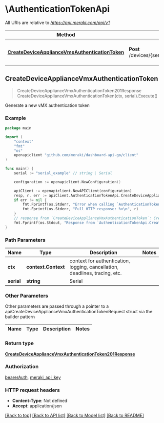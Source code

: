 # \AuthenticationTokenApi

All URIs are relative to *https://api.meraki.com/api/v1*

Method | HTTP request | Description
------------- | ------------- | -------------
[**CreateDeviceApplianceVmxAuthenticationToken**](AuthenticationTokenApi.md#CreateDeviceApplianceVmxAuthenticationToken) | **Post** /devices/{serial}/appliance/vmx/authenticationToken | Generate a new vMX authentication token



## CreateDeviceApplianceVmxAuthenticationToken

> CreateDeviceApplianceVmxAuthenticationToken201Response CreateDeviceApplianceVmxAuthenticationToken(ctx, serial).Execute()

Generate a new vMX authentication token



### Example

```go
package main

import (
    "context"
    "fmt"
    "os"
    openapiclient "github.com/meraki/dashboard-api-go/client"
)

func main() {
    serial := "serial_example" // string | Serial

    configuration := openapiclient.NewConfiguration()

    apiClient := openapiclient.NewAPIClient(configuration)
    resp, r, err := apiClient.AuthenticationTokenApi.CreateDeviceApplianceVmxAuthenticationToken(context.Background(), serial).Execute()
    if err != nil {
        fmt.Fprintf(os.Stderr, "Error when calling `AuthenticationTokenApi.CreateDeviceApplianceVmxAuthenticationToken``: %v\n", err)
        fmt.Fprintf(os.Stderr, "Full HTTP response: %v\n", r)
    }
    // response from `CreateDeviceApplianceVmxAuthenticationToken`: CreateDeviceApplianceVmxAuthenticationToken201Response
    fmt.Fprintf(os.Stdout, "Response from `AuthenticationTokenApi.CreateDeviceApplianceVmxAuthenticationToken`: %v\n", resp)
}
```

### Path Parameters


Name | Type | Description  | Notes
------------- | ------------- | ------------- | -------------
**ctx** | **context.Context** | context for authentication, logging, cancellation, deadlines, tracing, etc.
**serial** | **string** | Serial | 

### Other Parameters

Other parameters are passed through a pointer to a apiCreateDeviceApplianceVmxAuthenticationTokenRequest struct via the builder pattern


Name | Type | Description  | Notes
------------- | ------------- | ------------- | -------------


### Return type

[**CreateDeviceApplianceVmxAuthenticationToken201Response**](CreateDeviceApplianceVmxAuthenticationToken201Response.md)

### Authorization

[bearerAuth](../README.md#bearerAuth), [meraki_api_key](../README.md#meraki_api_key)

### HTTP request headers

- **Content-Type**: Not defined
- **Accept**: application/json

[[Back to top]](#) [[Back to API list]](../README.md#documentation-for-api-endpoints)
[[Back to Model list]](../README.md#documentation-for-models)
[[Back to README]](../README.md)


